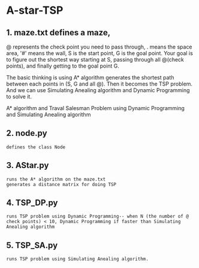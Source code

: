 # A-star-TSP

## 1. maze.txt defines a maze, 
@ represents the check point you need to pass through, 
. means the space area, 
'#' means the wall, 
S is the start point, 
G is the goal point.
Your goal is to figure out the shortest way starting at S, passing through all @(check points), and finally getting to the goal point G.

The basic thinking is using A* algorithm generates the shortest path between each points in (S, G and all @).
Then it becomes the TSP problem.
And we can use Simulating Anealing algorithm and Dynamic Programming to solve it.

A* algorithm and Traval Salesman Problem using Dynamic Programming and Simulating Anealing algorithm

## 2. node.py
	defines the class Node

## 3. AStar.py
	runs the A* algorithm on the maze.txt
	generates a distance matrix for doing TSP
## 4. TSP_DP.py
	runs TSP problem using Dynamic Programming-- when N (the number of @ check points) < 10, Dynamic Programming if faster than Simulating Anealing algorithm
## 5. TSP_SA.py
	runs TSP problem using Simulating Anealing algorithm.